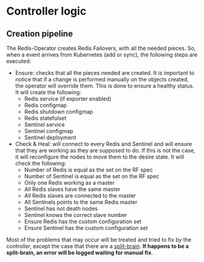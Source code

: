 # Controller logic

## Creation pipeline

The Redis-Operator creates Redis Failovers, with all the needed pieces. So, when a event arrives from Kubernetes (add or sync), the following steps are executed:

- Ensure: checks that all the pieces needed are created. It is important to notice that if a change is performed manually on the objects created, the operator will override them. This is done to ensure a healthy status. It will create the following:
  - Redis service (if exporter enabled)
  - Redis configmap
  - Redis shutdown configmap
  - Redis statefulset
  - Sentinel service
  - Sentinel configmap
  - Sentinel deployment
- Check & Heal: will connect to every Redis and Sentinel and will ensure that they are working as they are supposed to do. If this is not the case, it will reconfigure the nodes to move them to the desire state. It will check the following:
  - Number of Redis is equal as the set on the RF spec
  - Number of Sentinel is equal as the set on the RF spec
  - Only one Redis working as a master
  - All Redis slaves have the same master
  - All Redis slaves are connected to the master
  - All Sentinels points to the same Redis master
  - Sentinel has not death nodes
  - Sentinel knows the correct slave number
  - Ensure Redis has the custom configuration set
  - Ensure Sentinel has the custom configuration set

Most of the problems that may occur will be treated and tried to fix by the controller, except the case that there are a [split-brain](<https://en.wikipedia.org/wiki/Split-brain_(computing)>). **If happens to be a split-brain, an error will be logged waiting for manual fix**.
